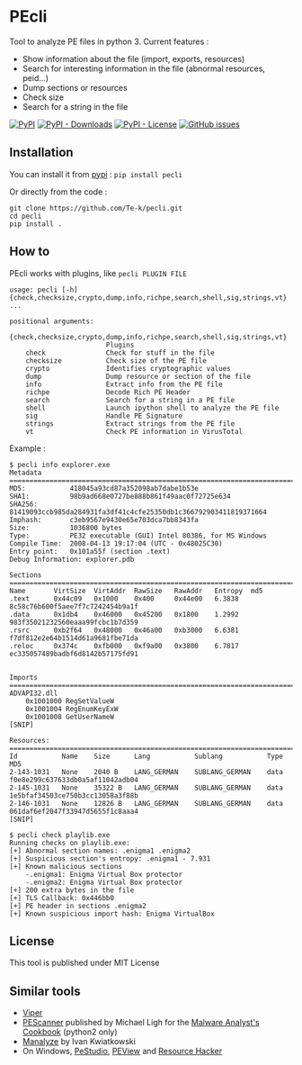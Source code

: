 # PEcli

Tool to analyze PE files in python 3. Current features :
* Show information about the file (import, exports, resources)
* Search for interesting information in the file (abnormal resources, peid...)
* Dump sections or resources
* Check size
* Search for a string in the file

[![PyPI](https://img.shields.io/pypi/v/pecli)](https://pypi.org/project/pecli/) [![PyPI - Downloads](https://img.shields.io/pypi/dm/pecli)](https://pypistats.org/packages/pecli) [![PyPI - License](https://img.shields.io/pypi/l/pecli)](LICENSE) [![GitHub issues](https://img.shields.io/github/issues/te-k/pecli)](https://github.com/Te-k/pecli/issues)

## Installation

You can install it from [pypi](https://pypi.org/project/pecli/) : `pip install pecli`

Or directly from the code :
```
git clone https://github.com/Te-k/pecli.git
cd pecli
pip install .
```

## How to

PEcli works with plugins, like `pecli PLUGIN FILE`

```
usage: pecli [-h] {check,checksize,crypto,dump,info,richpe,search,shell,sig,strings,vt} ...

positional arguments:
  {check,checksize,crypto,dump,info,richpe,search,shell,sig,strings,vt}
                        Plugins
    check               Check for stuff in the file
    checksize           Check size of the PE file
    crypto              Identifies cryptographic values
    dump                Dump resource or section of the file
    info                Extract info from the PE file
    richpe              Decode Rich PE Header
    search              Search for a string in a PE file
    shell               Launch ipython shell to analyze the PE file
    sig                 Handle PE Signature
    strings             Extract strings from the PE file
    vt                  Check PE information in VirusTotal
```

Example :
```
$ pecli info explorer.exe
Metadata
================================================================================
MD5:           418045a93cd87a352098ab7dabe1b53e
SHA1:          98b9ad668e0727be888b861f49aac0f72725e634
SHA256:        81419093ccb985da284931fa3df41c4cfe25350db1c366792903411819371664
Imphash:       c3eb9567e9430e65e703dca7bb8343fa
Size:          1036800 bytes
Type:          PE32 executable (GUI) Intel 80386, for MS Windows
Compile Time:  2008-04-13 19:17:04 (UTC - 0x48025C30)
Entry point:   0x101a55f (section .text)
Debug Information: explorer.pdb

Sections
================================================================================
Name       VirtSize  VirtAddr  RawSize   RawAddr   Entropy  md5
.text      0x44c09   0x1000    0x400     0x44e00   6.3838   8c58c76b600f5aee7f7c7242454b9a1f
.data      0x1db4    0x46000   0x45200   0x1800    1.2992   983f35021232560eaaa99fcbc1b7d359
.rsrc      0xb2f64   0x48000   0x46a00   0xb3000   6.6381   f7df812e2e64b1514d61a9681fbe71da
.reloc     0x374c    0xfb000   0xf9a00   0x3800    6.7817   ec335057489badbf6d8142b57175fd91


Imports
================================================================================
ADVAPI32.dll
	0x1001000 RegSetValueW
	0x1001004 RegEnumKeyExW
	0x1001008 GetUserNameW
[SNIP]

Resources:
================================================================================
Id           Name    Size      Lang           Sublang           Type           MD5
2-143-1031   None    2040 B    LANG_GERMAN    SUBLANG_GERMAN    data           f0e8e299c637633db0a5af11042adb04
2-145-1031   None    35322 B   LANG_GERMAN    SUBLANG_GERMAN    data           1e5bfaf34503ce750b3cc13058a3f88b
2-146-1031   None    12826 B   LANG_GERMAN    SUBLANG_GERMAN    data           061daf6ef2047f33947d5655f1c8aaa4
[SNIP]
```

```
$ pecli check playlib.exe
Running checks on playlib.exe:
[+] Abnormal section names: .enigma1 .enigma2
[+] Suspicious section's entropy: .enigma1 - 7.931
[+] Known malicious sections
	-.enigma1: Enigma Virtual Box protector
	-.enigma2: Enigma Virtual Box protector
[+] 200 extra bytes in the file
[+] TLS Callback: 0x446bb0
[+] PE header in sections .enigma2
[+] Known suspicious import hash: Enigma VirtualBox
```

## License

This tool is published under MIT License

## Similar tools

* [Viper](https://viper.li/)
* [PEScanner](https://github.com/Te-k/analyst-scripts/blob/master/pe/pescanner.py) published by Michael Ligh for the [Malware Analyst's Cookbook](https://www.wiley.com/en-us/Malware+Analyst%27s+Cookbook+and+DVD%3A+Tools+and+Techniques+for+Fighting+Malicious+Code-p-9780470613030) (python2 only)
* [Manalyze](https://github.com/JusticeRage/Manalyze) by Ivan Kwiatkowski
* On Windows, [PeStudio](https://www.winitor.com/), [PEView](http://wjradburn.com/software/) and [Resource Hacker](http://www.angusj.com/resourcehacker/)

